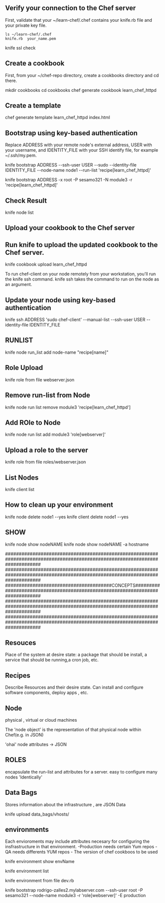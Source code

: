 Verify your connection to the Chef server
------------------------------------------

First, validate that your ~/learn-chef/.chef contains your knife.rb file and your private key file.


	ls ~/learn-chef/.chef
	knife.rb  your_name.pem

knife ssl check

Create a cookbook
-----------------
First, from your ~/chef-repo directory, create a cookbooks directory and cd there.

mkdir cookbooks
cd cookbooks
chef generate cookbook learn_chef_httpd

Create a template
------------------
chef generate template learn_chef_httpd index.html



Bootstrap using key-based authentication
-----------------------------------------

Replace ADDRESS with your remote node's external address, USER with your username, and IDENTITY_FILE with your SSH identify file, for example ~/.ssh/my.pem.

knife bootstrap ADDRESS --ssh-user USER --sudo --identity-file IDENTITY_FILE --node-name node1 --run-list 'recipe[learn_chef_httpd]'



knife bootstrap ADDRESS -x root -P sesamo321 -N module3 -r 'recipe[learn_chef_httpd]'



Check Result
------------

knife node list

Upload your cookbook to the Chef server
---------------------------------------
Run knife to upload the updated cookbook to the Chef server.
-------------------------------------------------------------

knife cookbook upload learn_chef_httpd


To run chef-client on your node remotely from your workstation, you'll run the knife ssh command.
knife ssh takes the command to run on the node as an argument.



Update your node using key-based authentication
-----------------------------------------------


knife ssh ADDRESS 'sudo chef-client' --manual-list --ssh-user USER --identity-file IDENTITY_FILE


RUNLIST
---------

knife node run_list add node-name "recipe[name]"


Role Upload
-----------

knife role from file webserver.json

Remove run-list from Node
------------------------

knife node run list remove module3 'recipe[learn_chef_httpd']

Add ROle to Node
----------------

knife node run list add module3 'role[webserver]'


Upload a role to the server
----------------------------

knife role from file roles/webserver.json

List Nodes
----------

knife client list


How to clean up your environment
--------------------------------

knife node delete node1 --yes
knife client delete node1 --yes



SHOW
----------

knife node show nodeNAME
knife node show nodeNAME -a hostname


#############################################################################################################################
#############################################################################################################################
#######################################CONCEPTS##############################################################################
#############################################################################################################################
#############################################################################################################################

Resouces
----------
Piace of the system at desire state:
a package that should be install, a service that should be running,a cron job, etc.

Recipes
-------

Describe Resources and their desire state.
Can install and configure software components, deploy apps , etc.

Node
------

physical , virtual or cloud machines

The 'node object' is the representation of that physical node within Chef(e.g. in JSON)


'ohai' node attributes -> JSON

ROLES
-------

encapsulate the run-list and attributes for a server.
easy to configure many nodes 'Identically'

Data Bags
----------
Stores information about the infrastructure , are JSON Data

knife upload data_bags/vhosts/


environments
--------------

Each envioroments may include attributes necesary for configuring the insfrastructure
in that environment.
	-Production needs certain Yum repos
	- QA needs differents YUM repos
	 - The version of chef cookboos to be used

knife environment show envName

knife environment list

knife environment from file dev.rb


knife bootstrap rodrigo-zalles2.mylabserver.com --ssh-user root  -P sesamo321 --node-name module3 -r 'role[webserver]' -E production
